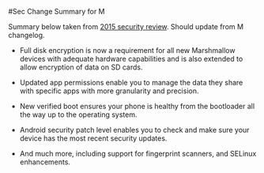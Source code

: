 #Sec Change Summary for M

Summary below taken from [2015 security review](https://security.googleblog.com/2016/04/android-security-2015-annual-report.html). Should update from M changelog.

- Full disk encryption is now a requirement for all new Marshmallow devices with adequate hardware capabilities and is also extended to allow encryption of data on SD cards.

- Updated app permissions enable you to manage the data they share with specific apps with more granularity and precision.

- New verified boot ensures your phone is healthy from the bootloader all the way up to the operating system.

- Android security patch level enables you to check and make sure your device has the most recent security updates.

- And much more, including support for fingerprint scanners, and SELinux enhancements.
